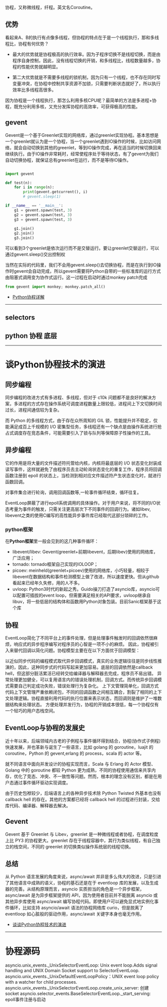 协程，又称微线程，纤程。英文名Coroutine。

## 优势

看起来A、B的执行有点像多线程，但协程的特点在于是一个线程执行，那和多线程比，协程有何优势？

- 最大的优势就是协程极高的执行效率。因为子程序切换不是线程切换，而是由程序自身控制，因此，没有线程切换的开销，和多线程比，线程数量越多，协程的性能优势就越明显。

- 第二大优势就是不需要多线程的锁机制，因为只有一个线程，也不存在同时写变量冲突，在协程中控制共享资源不加锁，只需要判断状态就好了，所以执行效率比多线程高很多。

因为协程是一个线程执行，那怎么利用多核CPU呢？最简单的方法是多进程+协程，既充分利用多核，又充分发挥协程的高效率，可获得极高的性能。


## gevent

Gevent是一个基于Greenlet实现的网络库，通过greenlet实现协程。基本思想是一个greenlet就认为是一个协程，当一个greenlet遇到IO操作的时候，比如访问网络，就会自动切换到其他的greenlet，等到IO操作完成，再在适当的时候切换回来继续执行。由于IO操作非常耗时，经常使程序处于等待状态，有了gevent为我们自动切换协程，就保证总有greenlet在运行，而不是等待IO操作。


```python

import gevent

def test(n):
    for i in range(n):
        print(gevent.getcurrent(), i)
        # gevent.sleep(1)

if __name__ == '__main__':
    g1 = gevent.spawn(test, 3)
    g2 = gevent.spawn(test, 3)
    g3 = gevent.spawn(test, 3)
    
    g1.join()
    g2.join()
    g3.join()

```

可以看到3个greenlet是依次运行而不是交替运行。要让greenlet交替运行，可以通过gevent.sleep()交出控制权

当然在实际的代码里，我们不会用gevent.sleep()去切换协程，而是在执行到IO操作时gevent会自动完成，所以gevent需要将Python自带的一些标准库的运行方式由阻塞式调用变为协作式运行。这一过程在启动时通过monkey patch完成

```python
from gevent import monkey; monkey.patch_all()
```

- [Python协程详解](https://juejin.im/post/5d888151f265da03dd3db0f5)

---

## selectors
## python 协程 底层

---
# 谈Python协程技术的演进

## 同步编程
同步编程的改进方式有多进程、多线程，但对于 c10k 问题都不是良好的解决方案，多进程的方式存在操作系统可调度进程数量上限较低，进程间上下文切换时间过长，进程间通信较为复杂。

而 Python 的多线程方式，由于存在众所周知的 GIL 锁，性能提升并不稳定，仅能满足成百上千规模的 I/O 密集型任务，多线程还有一个缺点是由操作系统进行抢占式调度存在竞态条件，可能需要引入了锁与队列等保障原子性操作的工具。

## 异步编程

它的作用是将大量的文件描述符托管给内核，内核将最底层的 I/O 状态变化封装成读写事件，这样就避免了由程序员去主动轮询状态变化的重复工作，程序员将回调函数注册到 epoll 的状态上，当检测到相对应文件描述符产生状态变化时，就进行函数回调。

对事件集合进行轮询，调用回调函数等,一轮事件循环结束，循环往复。

EventLoop屏蔽了进行epoll系统调用的具体操作。对于用户来说，将不同的I/O状态考量为事件的触发，只需关注更高层次下不同事件的回调行为。诸如libev, libevent之类的使用C编写的高性能异步事件库已经取代这部分琐碎的工作。


### python框架
在**Python框架**里一般会见到的这几种事件循环：
- libevent/libev: Gevent(greenlet+前期libevent，后期libev)使用的网络库，广泛应用；
- tornado: tornado框架自己实现的IOLOOP；
- picoev: meinheld(greenlet+picoev)使用的网络库，小巧轻量，相较于libevent在数据结构和事件检测模型上做了改进，所以速度更快。但从github看起来已经年久失修，用的人不多。
- uvloop: Python3时代的新起之秀。Guido操刀打造了asyncio库，asyncio可以配置可插拔的event loop，但需要满足相关的API要求，uvloop继承自libuv，将一些低层的结构体和函数用Python对象包装。目前Sanic框架基于这个库

## 协程


EventLoop简化了不同平台上的事件处理，但是处理事件触发时的回调依然很麻烦，响应式的异步程序编写对程序员的心智是一项不小的麻烦。
因此，协程被引入来替代回调以简化问题。协程模型主要在在以下方面优于回调模型：

以近似同步代码的编程模式取代异步回调模式，真实的业务逻辑往往是同步线性推演的，因此，这种同步式的代码写起来更加容易。底层的回调依然是callback hell，但这部分脏活累活已经转交给编译器与解释器去完成，程序员不易出错。
异常处理更加健全，可以复用语言内的错误处理机制，回调方式。而传统异步回调模式需要自己判定成功失败，错误处理行为复杂化。
上下文管理简单化，回调方式代码上下文管理严重依赖闭包，不同的回调函数之间相互耦合，割裂了相同的上下文处理逻辑。协程直接利用代码的执行位置来表示状态，而回调则是维护了一堆数据结构来处理状态。
方便处理并发行为，协程的开销成本很低，每一个协程仅有一个轻巧的用户态栈空间。


## EventLoop与协程的发展史

近十年以来，后端领域内古老的子例程与事件循环得到结合，协程(协作式子例程)快速发展，并也革新与诞生了一些语言，比如 golang 的 goroutine，luajit 的 coroutine，Python 的 gevent,erlang 的 process，scala 的 actor 等。

就不同语言中面向并发设计的协程实现而言，Scala 与 Erlang 的 Actor 模型、Golang 中的 goroutine 都较 Python 更为成熟，不同的协程使用通信来共享内存，优化了竞态、冲突、不一致性等问题。然而，根本的理念没有区别，都是在用户态通过事件循环驱动实现调度。

由于历史包袱较少，后端语言上的各种异步技术除 Python Twisted 外基本也没有 callback hell 的存在。其他的方案都已经将 callback hell 的过程进行封装，交给库代码、编译器、解释器去解决。

## Gevent
Gevent 基于 Greenlet 与 Libev，greenlet 是一种微线程或者协程，在调度粒度上比 PY3 的协程更大。greenlet 存在于线程容器中，其行为类似线程，有自己独立的栈空间，不同的 greenlet 的切换类似操作系统层的线程切换。

## 总结
从 Python 语言发展的角度来说，async/await 并非是多么伟大的改进，只是引进了其他语言中成熟的语义，协程的基石还是在于 eventloop 库的发展，以及生成器的完善。从结构原理而言，asyncio 实质担当的角色是一个异步框架，async/await 是为异步框架提供的 API，因为使用者目前并不能脱离 asyncio 或其他异步库使用 async/await 编写协程代码。即使用户可以避免显式地实例化事件循环，比如支持 asyncio/await 语法的协程网络库 curio，但是脱离了 eventloop 如心脏般的驱动作用，async/await 关键字本身也毫无作用。

- [谈谈Python协程技术的演进](https://segmentfault.com/a/1190000012291369)

---
# 协程源码

asyncio.unix_events._UnixSelectorEventLoop: Unix event loop.Adds signal handling and UNIX Domain Socket support to SelectorEventLoop.
asyncio.unix_events._UnixDefaultEventLoopPolicy：UNIX event loop policy with a watcher for child processes.
asyncio.unix_events._UnixSelectorEventLoop.create_unix_server: 创建socket
asyncio.selector_events.BaseSelectorEventLoop._start_serving: epoll事件注册与启动

